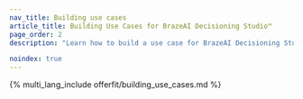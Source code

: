 ```yaml
---
nav_title: Building use cases
article_title: Building Use Cases for BrazeAI Decisioning Studio™
page_order: 2
description: "Learn how to build a use case for BrazeAI Decisioning Studio™, so you can automate personalized experimentation and optimize outcomes like conversions, retention, or revenue&#8212;without manual A/B testing."

noindex: true
---
```


{% multi_lang_include offerfit/building_use_cases.md %}
